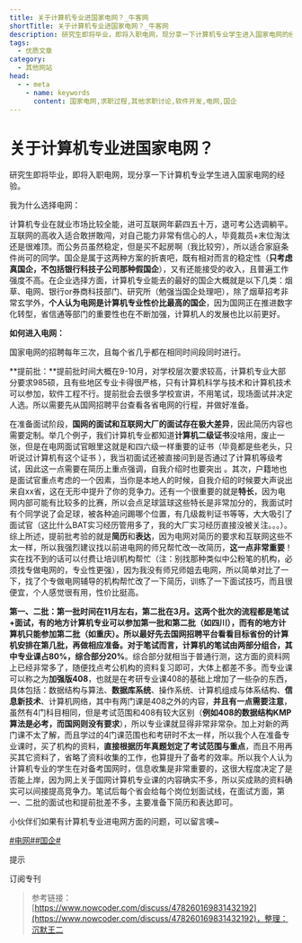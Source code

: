 ```yaml
---
title: 关于计算机专业进国家电网？_牛客网
shortTitle: 关于计算机专业进国家电网？_牛客网
description: 研究生即将毕业，即将入职电网，现分享一下计算机专业学生进入国家电网的经验。我为什么选择电网：计算机专业在就业市场比较全能，进可互联网年薪四五十万，退可考公选调躺平。互联网的高收入适合敢拼敢闯，对自己能力非常有信心的人，毕竟裁员+末位淘汰还是很难顶。而公务员虽然稳定，但是买不起房啊（我比较穷），所以适_牛客网_牛客在手,offer不愁
tags:
  - 优质文章
category:
  - 其他网站
head:
  - - meta
    - name: keywords
      content: 国家电网,求职过程,其他求职讨论,软件开发,电网,国企
---
```


# 关于计算机专业进国家电网？

研究生即将毕业，即将入职电网，现分享一下计算机专业学生进入国家电网的经验。

我为什么选择电网：

计算机专业在就业市场比较全能，进可互联网年薪四五十万，退可考公选调躺平。互联网的高收入适合敢拼敢闯，对自己能力非常有信心的人，毕竟裁员+末位淘汰还是很难顶。而公务员虽然稳定，但是买不起房啊（我比较穷），所以适合家庭条件尚可的同学。国企是属于这两种方案的折衷吧，既有相对而言的稳定性（**只考虑真国企，不包括银行科技子公司那种假国企**），又有还能接受的收入，且普遍工作强度不高。在企业选择方面，计算机专业能去的最好的国企大概就是以下几类：烟草、电网、银行or券商科技部门、研究所（勉强当国企处理吧），除了烟草招考非常玄学外，**个人认为电网是计算机专业性价比最高的国企**，因为国网正在推进数字化转型，省信通等部门的重要性也在不断加强，计算机人的发展也比以前更好。

**如何进入电网：**

国家电网的招聘每年三次，且每个省几乎都在相同时间段同时进行。

**提前批：**提前批时间大概在9-10月，对学校层次要求较高，计算机专业大部分要求985硕，且有些地区专业卡得很严格，只有计算机科学与技术和计算机技术可以参加，软件工程不行。提前批会去很多学校宣讲，不用笔试，现场面试并决定人选。所以需要先从国网招聘平台查看各省电网的行程，并做好准备。

在准备面试阶段，**国网的面试和互联网大厂的面试存在极大差异**，因此简历内容也需要定制。举几个例子，我们计算机专业都知道**计算机二级证书**没啥用，废止一张，但是在电网面试官眼里这就是和四六级一样重要的证书（毕竟都是些老头，只听说过计算机有这个证书 ），我当初面试还被直接问到是否通过了计算机等级考试，因此这一点需要在简历上重点强调，自我介绍时也要突出 。其次，户籍地也是面试官重点考虑的一个因素，当你是本地人的时候，自我介绍的时候要大声说出来自xx省，这在无形中提升了你的竞争力。还有一个很重要的就是**特长**，因为电网内部可能有比较多的比赛，所以会点足球篮球这些特长是非常加分的，我面试时有个同学说了会足球，被各种追问踢哪个位置，有几级裁判证书等等，大大吸引了面试官（这比什么BAT实习经历管用多了，我的大厂实习经历直接没被关注。。。）。综上所述，提前批考验的就是**简历**和**表达**，因为电网对简历的要求和互联网这些不太一样，所以我强烈建议找以前进电网的师兄帮忙改一改简历，**这一点非常重要**！实在找不到的话可以付费让培训机构帮忙（注：别找那种类似中公粉笔的机构，必须找专做电网的，专业性更强），因为我没有师兄师姐去电网，所以简单对比了一下，找了个专做电网辅导的机构帮忙改了一下简历，训练了一下面试技巧，而且很便宜，个人感觉很有用，性价比挺高。

**第一、二批：**第一批时间在11月左右，第二批在3月。这两个批次的流程都是笔试+面试，有的地方计算机专业可以参加第一批和第二批（如四川），而有的地方计算机只能参加第二批（如重庆）。所以最好先去国网招聘平台看看目标省份的计算机安排在第几批，再做相应准备。对于笔试而言，计算机的笔试由两部分组合，其中**专业课占80%，综合部分20%**。综合部分就相当于普通行测，这方面的资料网上已经非常多了，随便找点考公机构的资料复习即可，大体上都差不多。而专业课可以称之为**加强版408**，也就是在考研专业课408的基础上增加了一些杂的东西，具体包括：数据结构与算法、**数据库系统**、操作系统、计算机组成与体系结构、**信息新技术**、计算机网络，其中有两门课是408之外的内容，**并且有一点需要注意**，虽然有4门科目相同，但是考试范围和408有较大区别（**例如408的数据结构KMP算法是必考，而国网则没有要求**），所以专业课就显得非常非常杂。加上对新的两门课不太了解，而且学过的4门课范围也和考研时不太一样，所以我个人在准备专业课时，买了机构的资料，**直接根据历年真题划定了考试范围与重点**，而且不用再买其它资料了，省略了资料收集的工作，也算提升了备考的效率。所以我个人认为计算机专业的学生在对备考国网时，信息收集是非常重要的，这很大程度决定了是否能上岸，因为网上关于国网计算机专业课的内容确实不多，所以买成熟的资料确实可以间接提高竞争力。笔试后每个省会给每个岗位划面试线，在面试方面，第一、二批的面试也和提前批差不多，主要准备下简历和表达即可。

小伙伴们如果有计算机专业进电网方面的问题，可以留言噢~

[#电网#](/creation/subject/f25418625b06481faf25cadee3c9e57c)[#国企#](/creation/subject/5a080644de5342ee8a808beeb5f303f6)

提示

订阅专刊

>参考链接：[https://www.nowcoder.com/discuss/478260169831432192](https://www.nowcoder.com/discuss/478260169831432192)，整理：沉默王二
